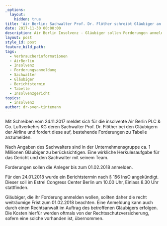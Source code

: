 ```yaml
---
_options:
  layout:
    hidden: true
title: 'Air Berlin: Sachwalter Prof. Dr. Flöther schreibt Gläubiger an'
date: 2017-11-30 00:00:00
description: Air Berlin Insolvenz - Gläubiger sollen Forderungen anmelden
layout: post
style_id: post
feature_bild_path:
tags:
  - Verbraucherinformationen
  - AirBerlin
  - Insolvenz
  - Forderungsanmeldung
  - Sachwalter
  - Gläubiger
  - Berichtstermin
  - Tabelle
  - Insolvenzgericht
topics:
  - insolvenz
author: dr-sven-tintemann
---
```



Mit Schreiben vom 24.11.2017 meldet sich für die insolvente Air Berlin PLC & Co. Luftverkehrs KG deren Sachwalter Prof. Dr. Flöther bei den Gläubigern der Airline und fordert diese auf, bestehende Forderungen zu Tabelle anzumelden.

Nach Angaben des Sachwalters sind in der Unternehmensgruppe ca. 1 Millionen Gläubiger zu berücksichtigen. Eine wirkliche Herkulesaufgabe für das Gericht und den Sachwalter mit seinem Team.

Forderungen sollen die Anleger bis zum 01.02.2018 anmelden.

Für den 24.01.2018 wurde ein Berichtstermin nach § 156 InsO angekündigt. Dieser soll im Estrel Congress Center Berlin um 10.00 Uhr, Einlass 8.30 Uhr stattfinden.

Gläubiger, die ihr Forderung anmelden wollen, sollten daher die recht weiträumige Frist zum 01.02.2018 beachten. Eine Anmeldung kann auch durch einen Rechtsanwalt im Auftrag des betroffenen Gläubigers erfolgen. Die Kosten hierfür werden oftmals von der Rechtsschutzversicherung, sofern eine solche vorhanden ist, übernommen.